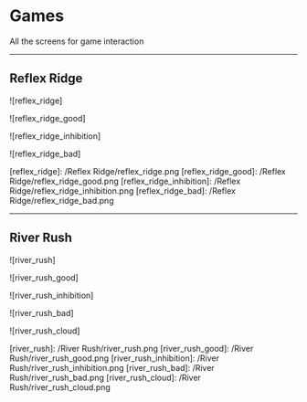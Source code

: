 # Games

All the screens for game interaction

---

## Reflex Ridge

![reflex_ridge]

![reflex_ridge_good]

![reflex_ridge_inhibition]

![reflex_ridge_bad]

[reflex_ridge]: /Reflex Ridge/reflex_ridge.png
[reflex_ridge_good]: /Reflex Ridge/reflex_ridge_good.png
[reflex_ridge_inhibition]: /Reflex Ridge/reflex_ridge_inhibition.png
[reflex_ridge_bad]: /Reflex Ridge/reflex_ridge_bad.png

---

## River Rush

![river_rush]

![river_rush_good]

![river_rush_inhibition]

![river_rush_bad]

![river_rush_cloud]

[river_rush]: /River Rush/river_rush.png
[river_rush_good]: /River Rush/river_rush_good.png
[river_rush_inhibition]: /River Rush/river_rush_inhibition.png
[river_rush_bad]: /River Rush/river_rush_bad.png
[river_rush_cloud]: /River Rush/river_rush_cloud.png
